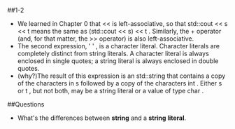 ##1-2
- We learned in Chapter 0 that << is left-associative, so that std::cout << s << t means the same as (std::cout << s) << t . Similarly, the + operator (and, for that matter, the >> operator) is also left-associative.
- The second expression, ' ' , is a character literal. Character literals are completely distinct from string literals. A character literal is always enclosed in single quotes; a string literal is always enclosed in double quotes.
- (why?)The result of this expression is an std::string that contains a copy of the characters in s followed by a copy of the characters int . Either s or t , but not both, may be a string literal or a value of type char .

##Questions
- What's the differences between **string** and a **string literal**.
